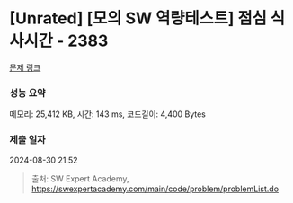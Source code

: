 # [Unrated] [모의 SW 역량테스트] 점심 식사시간 - 2383 

[문제 링크](https://swexpertacademy.com/main/code/problem/problemDetail.do?contestProbId=AV5-BEE6AK0DFAVl) 

### 성능 요약

메모리: 25,412 KB, 시간: 143 ms, 코드길이: 4,400 Bytes

### 제출 일자

2024-08-30 21:52



> 출처: SW Expert Academy, https://swexpertacademy.com/main/code/problem/problemList.do